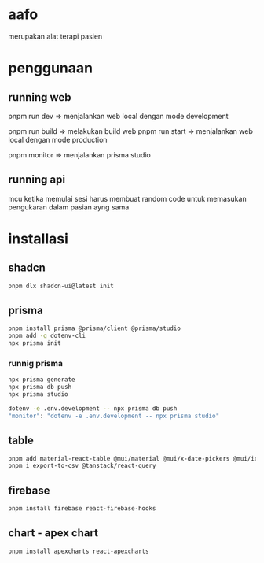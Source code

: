 # aafo

merupakan alat terapi pasien

# penggunaan

## running web

pnpm run dev => menjalankan web local dengan mode development

pnpm run build => melakukan build web
pnpm run start => menjalankan web local dengan mode production

pnpm monitor => menjalankan prisma studio

## running api

mcu ketika memulai sesi harus membuat random code untuk memasukan pengukaran dalam pasian ayng sama

# installasi

## shadcn

```bash
pnpm dlx shadcn-ui@latest init

```

## prisma

```bash
pnpm install prisma @prisma/client @prisma/studio
pnpm add -g dotenv-cli
npx prisma init
```

### runnig prisma

```bash
npx prisma generate
npx prisma db push
npx prisma studio

dotenv -e .env.development -- npx prisma db push
"monitor": "dotenv -e .env.development -- npx prisma studio"
```

## table

```bash
pnpm add material-react-table @mui/material @mui/x-date-pickers @mui/icons-material @emotion/react @emotion/styled
pnpm i export-to-csv @tanstack/react-query

```

## firebase

```bash
pnpm install firebase react-firebase-hooks
```

## chart - apex chart

```bash
pnpm install apexcharts react-apexcharts
```
